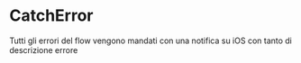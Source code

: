 CatchError
==========

Tutti gli errori del flow vengono mandati con una notifica su iOS con tanto di descrizione errore
